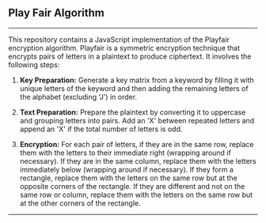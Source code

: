## Play Fair Algorithm

---

This repository contains a JavaScript implementation of the Playfair encryption algorithm. Playfair is a symmetric encryption technique that encrypts pairs of letters in a plaintext to produce ciphertext. It involves the following steps:

1. **Key Preparation:** Generate a key matrix from a keyword by filling it with unique letters of the keyword and then adding the remaining letters of the alphabet (excluding 'J') in order.

2. **Text Preparation:** Prepare the plaintext by converting it to uppercase and grouping letters into pairs. Add an 'X' between repeated letters and append an 'X' if the total number of letters is odd.

3. **Encryption:** For each pair of letters, if they are in the same row, replace them with the letters to their immediate right (wrapping around if necessary). If they are in the same column, replace them with the letters immediately below (wrapping around if necessary). If they form a rectangle, replace them with the letters on the same row but at the opposite corners of the rectangle. If they are different and not on the same row or column, replace them with the letters on the same row but at the other corners of the rectangle.

---


